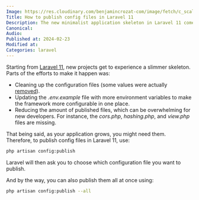 ```yaml
---
Image: https://res.cloudinary.com/benjamincrozat-com/image/fetch/c_scale,f_webp,q_auto,w_1200/https://github.com/benjamincrozat/content/assets/3613731/f89fc0a0-564d-498d-aafa-a27292378376
Title: How to publish config files in Laravel 11
Description: The new minimalist application skeleton in Laravel 11 comes with no configuration files. Here's how to publish them.
Canonical:
Audio:
Published at: 2024-02-23
Modified at:
Categories: laravel
---
```


Starting from [Laravel 11](https://laravel.com/docs/11.x/releases), new projects get to experience a slimmer skeleton. Parts of the efforts to make it happen was:
- Cleaning up the configuration files (some values were actually [removed](https://github.com/laravel/laravel/commit/f437205a5e11e6fd5ea64e4adc30ab155131c79f)).
- Updating the _.env.example_ file with more environment variables to make the framework more configurable in one place.
- Reducing the amount of published files, which can be overwhelming for new developers. For instance, the _cors.php_, _hashing.php_, and _view.php_ files are missing.

That being said, as your application grows, you might need them. Therefore, to publish config files in Laravel 11, use:

```bash
php artisan config:publish
```

Laravel will then ask you to choose which configuration file you want to publish.

And by the way, you can also publish them all at once using:

```bash
php artisan config:publish --all
```
